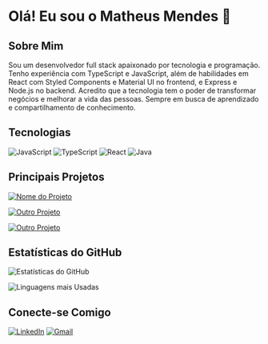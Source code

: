 # Olá! Eu sou o Matheus Mendes 👋 
## Sobre Mim 

Sou um desenvolvedor full stack apaixonado por tecnologia e programação. Tenho experiência com TypeScript e JavaScript, além de habilidades em React com Styled Components e Material UI no frontend, e Express e Node.js no backend. Acredito que a tecnologia tem o poder de transformar negócios e melhorar a vida das pessoas. Sempre em busca de aprendizado e compartilhamento de conhecimento. 

## Tecnologias 
![JavaScript](https://img.shields.io/badge/JavaScript-000?style=for-the-badge&logo=javascript) ![TypeScript](https://img.shields.io/badge/TypeScript-000?style=for-the-badge&logo=typescript)
![React](https://img.shields.io/badge/React-000?style=for-the-badge&logo=react)	![Java](https://img.shields.io/badge/Java-000?style=for-the-badge&logo=java) 


## Principais Projetos 
[![Nome do Projeto](https://github-readme-stats.vercel.app/api/pin/?username=MathMendesReis&repo=Lista-de-Tarefas-em-React&theme=dark)](https://github.com/MathMendesReis/Lista-de-Tarefas-em-React) 

[![Outro Projeto](https://github-readme-stats.vercel.app/api/pin/?username=MathMendesReis&repo=DT-Money&theme=dark)](https://github.com/MathMendesReis/outro-repositório) 

[![Outro Projeto](https://github-readme-stats.vercel.app/api/pin/?username=MathMendesReis&repo=Pomodoro&theme=dark)](https://github.com/MathMendesReis/outro-repositório)

## Estatísticas do GitHub 
![Estatísticas do GitHub](https://github-readme-stats.vercel.app/api?username=MathMendesReis&show_icons=true&theme=tokyonight&include_all_commits=true&count_private=true) 

![Linguagens mais Usadas](https://github-readme-stats.vercel.app/api/top-langs/?username=MathMendesReis&layout=compact&langs_count=7&theme=tokyonight)
 
## Conecte-se Comigo 
 [![LinkedIn](https://img.shields.io/badge/LinkedIn-000?style=for-the-badge&logo=linkedin&logoColor=0E76A8)](https://www.linkedin.com/in/matheus-mendes-reis/)
 [![Gmail](https://img.shields.io/badge/Gmail-%23D14836?style=for-the-badge&logo=gmail&logoColor=white)](mailto:matheusmendesreisspa@gmail.com) 








